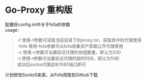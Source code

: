 # Go-Proxy 重构版

配置好config.ini中关于fofa的参数\
usage:
>   -f	使用-f参数可读取当前目录下的proxy.txt，获取其中的代理使用\
-fofa  使用-fofa参数可从fofa收集资产获取公开代理使用\
> -c    使用-c参数可设置验证代理的协程数量，默认为200\
> -t    使用-t参数可设置验证代理的超时时间，默认为10秒\
> 成功后socks代理监听1080端口即可

计划修改Socks5来源，从Fofa爬取到Github下载

